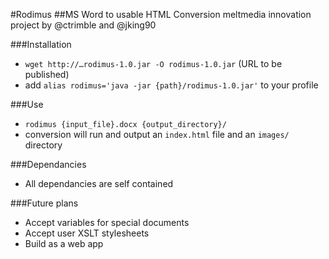 #Rodimus
##MS Word to usable HTML Conversion
meltmedia innovation project by @ctrimble and @jking90

###Installation
- `wget http://…rodimus-1.0.jar -O rodimus-1.0.jar` (URL to be published)
- add `alias rodimus='java -jar {path}/rodimus-1.0.jar'` to your profile

###Use
- `rodimus {input_file}.docx {output_directory}/`
- conversion will run and output an `index.html` file and an `images/` directory

###Dependancies
- All dependancies are self contained

###Future plans
- Accept variables for special documents
- Accept user XSLT stylesheets
- Build as a web app
